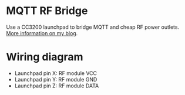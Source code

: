 MQTT RF Bridge
==============

Use a CC3200 launchpad to bridge MQTT and cheap RF power outlets. [More information on my blog](TODO).


# Wiring diagram
- Launchpad pin X: RF module VCC
- Launchpad pin Y: RF module GND
- Launchpad pin Z: RF module DATA
